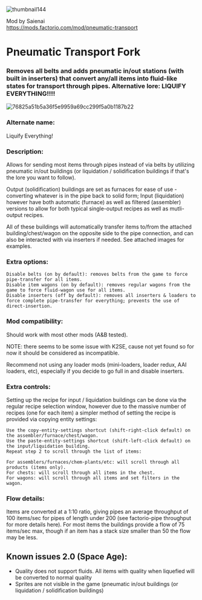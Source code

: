 ![thumbnail144](https://github.com/user-attachments/assets/a9fa0ae7-8a3f-4f0b-8fe1-522f6beb6301)

Mod by Saienai<br>
https://mods.factorio.com/mod/pneumatic-transport

# Pneumatic Transport Fork


### Removes all belts and adds pneumatic in/out stations (with built in inserters) that convert any/all items into fluid-like states for transport through pipes. Alternative lore: LIQUIFY EVERYTHING!!!!


![76825a51b5a36f5e9959a69cc299f5a0b1187b22](https://github.com/user-attachments/assets/613b444c-4bc1-47fd-bc05-af2034ac571b)


### Alternate name:
Liquify Everything!

### Description:
Allows for sending most items through pipes instead of via belts by utilizing pneumatic in/out buildings (or liquidation / solidification buildings if that's the lore you want to follow).

Output (solidification) buildings are set as furnaces for ease of use - converting whatever is in the pipe back to solid form; Input (liquidation) however have both automatic (furnace) as well as filtered (assembler) versions to allow for both typical single-output recipes as well as mutli-output recipes.

All of these buildings will automatically transfer items to/from the attached building/chest/wagon on the opposite side to the pipe connection, and can also be interacted with via inserters if needed. See attached images for examples.

### Extra options:

    Disable belts (on by default): removes belts from the game to force pipe-transfer for all items.
    Disable item wagons (on by default): removes regular wagons from the game to force fluid-wagon use for all items.
    Disable inserters (off by default): removes all inserters & loaders to force complete pipe-transfer for everything; prevents the use of direct-insertion.

### Mod compatibility:

Should work with most other mods (A&B tested).

NOTE: there seems to be some issue with K2SE, cause not yet found so for now it should be considered as incompatible.

Recommend not using any loader mods (mini-loaders, loader redux, AAI loaders, etc), especially if you decide to go full in and disable inserters.

### Extra controls:

Setting up the recipe for input / liquidation buildings can be done via the regular recipe selection window, however due to the massive number of recipes (one for each item) a simpler method of setting the recipe is provided via copying entity settings:

    Use the copy-entity-settings shortcut (shift-right-click default) on the assembler/furnace/chest/wagon.
    Use the paste-entity-settings shortcut (shift-left-click default) on the input/liquidation building.
    Repeat step 2 to scroll through the list of items:

    For assemblers/furnaces/chem-plants/etc: will scroll through all products (items only).
    For chests: will scroll through all items in the chest.
    For wagons: will scroll through all items and set filters in the wagon.

### Flow details:

Items are converted at a 1:10 ratio, giving pipes an average throughput of 100 items/sec for pipes of length under 200 (see factorio-pipe throughput for more details here). For most items the buildings provide a flow of 75 items/sec max, though if an item has a stack size smaller than 50 the flow may be less.

## Known issues 2.0 (Space Age):
- Quality does not support fluids. All items with quality when liquefied will be converted to normal quality
- Sprites are not visible in the game (pneumatic in/out buildings (or liquidation / solidification buildings)
